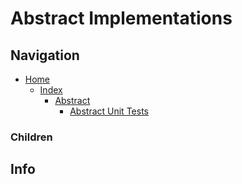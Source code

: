 # Abstract Implementations

## Navigation

* [Home](/README.md)
	* [Index](/docs/Index.md)
		* [Abstract](/src/Abstract/README.md)
			* [Abstract Unit Tests](/src/AbstractUnitTests/README.md)

### Children

## Info